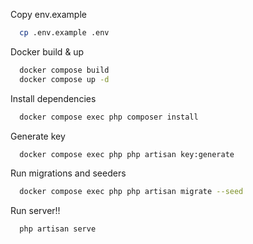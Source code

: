 Copy env.example

```bash
  cp .env.example .env
```

Docker build & up

```bash
  docker compose build
  docker compose up -d
```

Install dependencies

```bash
  docker compose exec php composer install
```

Generate key

```bash
  docker compose exec php php artisan key:generate
```

Run migrations and seeders

```bash
  docker compose exec php php artisan migrate --seed
```

Run server!!

```bash
  php artisan serve
```
